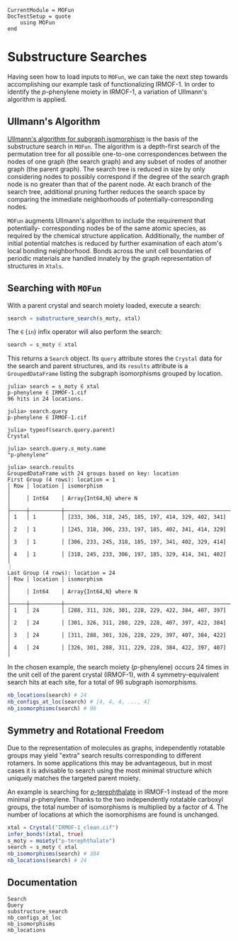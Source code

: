 ```@meta
CurrentModule = MOFun
DocTestSetup = quote
    using MOFun
end
```

# Substructure Searches

Having seen how to load inputs to `MOFun`, we can take the next step towards
accomplishing our example task of functionalizing IRMOF-1. In order to identify
the *p*-phenylene moiety in IRMOF-1, a variation of Ullmann's algorithm is applied.

## Ullmann's Algorithm

[Ullmann's algorithm for subgraph isomorphism](https://doi.org/10.1145/321921.321925)
is the basis of the substructure search in `MOFun`. The algorithm is a depth-first
search of the permutation tree for all possible one-to-one correspondences between the
nodes of one graph (the search graph) and any subset of nodes of another graph (the
parent graph). The search tree is reduced in size by only considering nodes to possibly
correspond if the degree of the search graph node is no greater than that of the parent
node. At each branch of the search tree, additional pruning further reduces the search
space by comparing the immediate neighborhoods of potentially-corresponding nodes.

`MOFun` augments Ullmann's algorithm to include the requirement that potentially-
corresponding nodes be of the same atomic species, as required by the chemical
structure application. Additionally, the number of initial potential matches is
reduced by further examination of each atom's local bonding neighborhood.  Bonds
across the unit cell boundaries of periodic materials are handled innately by
the graph representation of structures in `Xtals`.

## Searching with `MOFun`

With a parent crystal and search moiety loaded, execute a search:

```julia
search = substructure_search(s_moty, xtal)
```

The `∈` (`in`) infix operator will also perform the search:

```julia
search = s_moty ∈ xtal
```

This returns a `Search` object.  Its `query` attribute stores the `Crystal` data
for the search and parent structures, and its `results` attribute is a
`GroupedDataFrame` listing the subgraph isomorphisms grouped by location.

```
julia> search = s_moty ∈ xtal
p-phenylene ∈ IRMOF-1.cif
96 hits in 24 locations.

julia> search.query
p-phenylene ∈ IRMOF-1.cif

julia> typeof(search.query.parent)
Crystal

julia> search.query.s_moty.name
"p-phenylene"

julia> search.results
GroupedDataFrame with 24 groups based on key: location
First Group (4 rows): location = 1
│ Row │ location │ isomorphism                                        │
│     │ Int64    │ Array{Int64,N} where N                             │
├─────┼──────────┼────────────────────────────────────────────────────┤
│ 1   │ 1        │ [233, 306, 318, 245, 185, 197, 414, 329, 402, 341] │
│ 2   │ 1        │ [245, 318, 306, 233, 197, 185, 402, 341, 414, 329] │
│ 3   │ 1        │ [306, 233, 245, 318, 185, 197, 341, 402, 329, 414] │
│ 4   │ 1        │ [318, 245, 233, 306, 197, 185, 329, 414, 341, 402] │
⋮
Last Group (4 rows): location = 24
│ Row │ location │ isomorphism                                        │
│     │ Int64    │ Array{Int64,N} where N                             │
├─────┼──────────┼────────────────────────────────────────────────────┤
│ 1   │ 24       │ [288, 311, 326, 301, 228, 229, 422, 384, 407, 397] │
│ 2   │ 24       │ [301, 326, 311, 288, 229, 228, 407, 397, 422, 384] │
│ 3   │ 24       │ [311, 288, 301, 326, 228, 229, 397, 407, 384, 422] │
│ 4   │ 24       │ [326, 301, 288, 311, 229, 228, 384, 422, 397, 407] │
```

In the chosen example, the search moiety (*p*-phenylene) occurs 24 times in the
unit cell of the parent crystal (IRMOF-1), with 4 symmetry-equivalent search
hits at each site, for a total of 96 subgraph isomorphisms.

```julia
nb_locations(search) # 24
nb_configs_at_loc(search) # [4, 4, 4, ..., 4]
nb_isomorphisms(search) # 96
```

## Symmetry and Rotational Freedom

Due to the representation of molecules as graphs, independently rotatable groups
may yield "extra" search results corresponding to different rotamers.  In some
applications this may be advantageous, but in most cases it is advisable to search
using the most minimal structure which uniquely matches the targeted parent moiety.

An example is searching for [*p*-terephthalate](../../../assets/p-terephthalate.xyz)
in IRMOF-1 instead of the more minimal *p*-phenylene.  Thanks to the two
independently rotatable carboxyl groups, the total number of isomorphisms is
multiplied by a factor of 4.  The number of locations at which the isomorphisms
are found is unchanged.

```julia
xtal = Crystal("IRMOF-1_clean.cif")
infer_bonds!(xtal, true)
s_moty = moiety("p-terephthalate")
search = s_moty ∈ xtal
nb_isomorphisms(search) # 384
nb_locations(search) # 24
```

## Documentation

```@docs
Search
Query
substructure_search
nb_configs_at_loc
nb_isomorphisms
nb_locations
```
